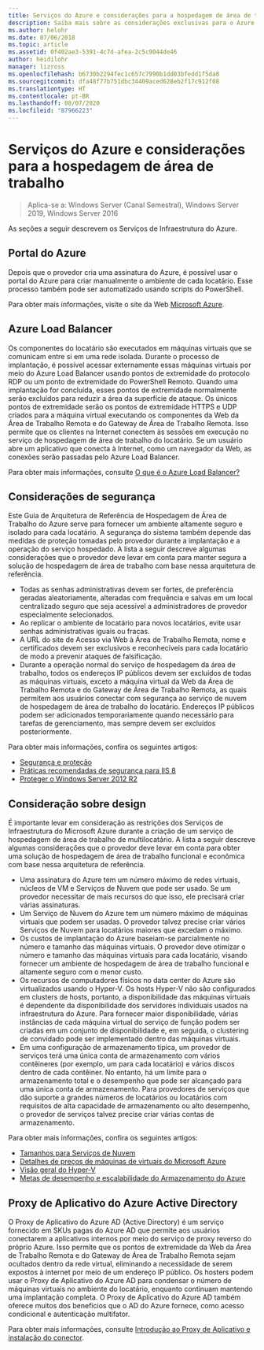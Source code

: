 ```yaml
---
title: Serviços do Azure e considerações para a hospedagem de área de trabalho
description: Saiba mais sobre as considerações exclusivas para o Azure com uma solução de hospedagem de Área de Trabalho Remota.
ms.author: helohr
ms.date: 07/06/2018
ms.topic: article
ms.assetid: 0f402ae3-5391-4c7d-afea-2c5c9044de46
author: heidilohr
manager: lizross
ms.openlocfilehash: b6730b2294fec1c657c7990b1dd03bfedd1f5da8
ms.sourcegitcommit: dfa48f77b751dbc34409aced628eb2f17c912f08
ms.translationtype: HT
ms.contentlocale: pt-BR
ms.lasthandoff: 08/07/2020
ms.locfileid: "87966223"
---
```

# <a name="azure-services-and-considerations-for-desktop-hosting"></a>Serviços do Azure e considerações para a hospedagem de área de trabalho

>Aplica-se a: Windows Server (Canal Semestral), Windows Server 2019, Windows Server 2016

As seções a seguir descrevem os Serviços de Infraestrutura do Azure.

## <a name="azure-portal"></a>Portal do Azure

Depois que o provedor cria uma assinatura do Azure, é possível usar o portal do Azure para criar manualmente o ambiente de cada locatário. Esse processo também pode ser automatizado usando scripts do PowerShell.

Para obter mais informações, visite o site da Web [Microsoft Azure](https://www.azure.microsoft.com).

## <a name="azure-load-balancer"></a>Azure Load Balancer

Os componentes do locatário são executados em máquinas virtuais que se comunicam entre si em uma rede isolada. Durante o processo de implantação, é possível acessar externamente essas máquinas virtuais por meio do Azure Load Balancer usando pontos de extremidade do protocolo RDP ou um ponto de extremidade do PowerShell Remoto. Quando uma implantação for concluída, esses pontos de extremidade normalmente serão excluídos para reduzir a área da superfície de ataque. Os únicos pontos de extremidade serão os pontos de extremidade HTTPS e UDP criados para a máquina virtual executando os componentes da Web da Área de Trabalho Remota e do Gateway de Área de Trabalho Remota. Isso permite que os clientes na Internet conectem às sessões em execução no serviço de hospedagem de área de trabalho do locatário. Se um usuário abre um aplicativo que conecta à Internet, como um navegador da Web, as conexões serão passadas pelo Azure Load Balancer.

Para obter mais informações, consulte [O que é o Azure Load Balancer?](/azure/load-balancer/load-balancer-overview)

## <a name="security-considerations"></a>Considerações de segurança

Este Guia de Arquitetura de Referência de Hospedagem de Área de Trabalho do Azure serve para fornecer um ambiente altamente seguro e isolado para cada locatário. A segurança do sistema também depende das medidas de proteção tomadas pelo provedor durante a implantação e a operação do serviço hospedado. A lista a seguir descreve algumas considerações que o provedor deve levar em conta para manter segura a solução de hospedagem de área de trabalho com base nessa arquitetura de referência.

- Todas as senhas administrativas devem ser fortes, de preferência geradas aleatoriamente, alteradas com frequência e salvas em um local centralizado seguro que seja acessível a administradores de provedor especialmente selecionados.
- Ao replicar o ambiente de locatário para novos locatários, evite usar senhas administrativas iguais ou fracas.
- A URL do site de Acesso via Web à Área de Trabalho Remota, nome e certificados devem ser exclusivos e reconhecíveis para cada locatário de modo a prevenir ataques de falsificação.
- Durante a operação normal do serviço de hospedagem da área de trabalho, todos os endereços IP públicos devem ser excluídos de todas as máquinas virtuais, exceto a máquina virtual da Web da Área de Trabalho Remota e do Gateway de Área de Trabalho Remota, as quais permitem aos usuários conectar com segurança ao serviço de nuvem de hospedagem de área de trabalho do locatário. Endereços IP públicos podem ser adicionados temporariamente quando necessário para tarefas de gerenciamento, mas sempre devem ser excluídos posteriormente.

Para obter mais informações, confira os seguintes artigos:

- [Segurança e proteção](/previous-versions/windows/it-pro/windows-server-2012-r2-and-2012/hh831778(v=ws.11))
- [Práticas recomendadas de segurança para IIS 8](/previous-versions/windows/it-pro/windows-server-2012-r2-and-2012/jj635855(v=ws.11))
- [Proteger o Windows Server 2012 R2](/previous-versions/windows/it-pro/windows-server-2012-r2-and-2012/hh831360(v=ws.11))

## <a name="design-considerations"></a>Consideração sobre design

É importante levar em consideração as restrições dos Serviços de Infraestrutura do Microsoft Azure durante a criação de um serviço de hospedagem de área de trabalho de multilocatário. A lista a seguir descreve algumas considerações que o provedor deve levar em conta para obter uma solução de hospedagem de área de trabalho funcional e econômica com base nessa arquitetura de referência.

- Uma assinatura do Azure tem um número máximo de redes virtuais, núcleos de VM e Serviços de Nuvem que pode ser usado. Se um provedor necessitar de mais recursos do que isso, ele precisará criar várias assinaturas.
- Um Serviço de Nuvem do Azure tem um número máximo de máquinas virtuais que podem ser usadas. O provedor talvez precise criar vários Serviços de Nuvem para locatários maiores que excedam o máximo.
- Os custos de implantação do Azure baseiam-se parcialmente no número e tamanho das máquinas virtuais. O provedor deve otimizar o número e tamanho das máquinas virtuais para cada locatário, visando fornecer um ambiente de hospedagem de área de trabalho funcional e altamente seguro com o menor custo.
- Os recursos de computadores físicos no data center do Azure são virtualizados usando o Hyper-V. Os hosts Hyper-V não são configurados em clusters de hosts, portanto, a disponibilidade das máquinas virtuais é dependente da disponibilidade dos servidores individuais usados na infraestrutura do Azure. Para fornecer maior disponibilidade, várias instâncias de cada máquina virtual do serviço de função podem ser criadas em um conjunto de disponibilidade e, em seguida, o clustering de convidado pode ser implementado dentro das máquinas virtuais.
- Em uma configuração de armazenamento típica, um provedor de serviços terá uma única conta de armazenamento com vários contêineres (por exemplo, um para cada locatário) e vários discos dentro de cada contêiner. No entanto, há um limite para o armazenamento total e o desempenho que pode ser alcançado para uma única conta de armazenamento. Para provedores de serviços que dão suporte a grandes números de locatários ou locatários com requisitos de alta capacidade de armazenamento ou alto desempenho, o provedor de serviços talvez precise criar várias contas de armazenamento.

Para obter mais informações, confira os seguintes artigos:

- [Tamanhos para Serviços de Nuvem](/azure/cloud-services/cloud-services-sizes-specs)
- [Detalhes de preços de máquinas de virtuais do Microsoft Azure](https://azure.microsoft.com/pricing/details/virtual-machines/)
- [Visão geral do Hyper-V](/previous-versions/windows/it-pro/windows-server-2012-r2-and-2012/hh831531(v=ws.11))
- [Metas de desempenho e escalabilidade do Armazenamento do Azure](/azure/storage/common/storage-scalability-targets)

## <a name="azure-active-directory-application-proxy"></a>Proxy de Aplicativo do Azure Active Directory

O Proxy de Aplicativo do Azure AD (Active Directory) é um serviço fornecido em SKUs pagas do Azure AD que permite aos usuários conectarem a aplicativos internos por meio do serviço de proxy reverso do próprio Azure. Isso permite que os pontos de extremidade da Web da Área de Trabalho Remota e do Gateway de Área de Trabalho Remota sejam ocultados dentro da rede virtual, eliminando a necessidade de serem expostos à internet por meio de um endereço IP público. Os hosters podem usar o Proxy de Aplicativo do Azure AD para condensar o número de máquinas virtuais no ambiente do locatário, enquanto continuam mantendo uma implantação completa. O Proxy de Aplicativo do Azure AD também oferece muitos dos benefícios que o AD do Azure fornece, como acesso condicional e autenticação multifator.

Para obter mais informações, consulte [Introdução ao Proxy de Aplicativo e instalação do conector](/azure/active-directory/manage-apps/application-proxy-enable).

